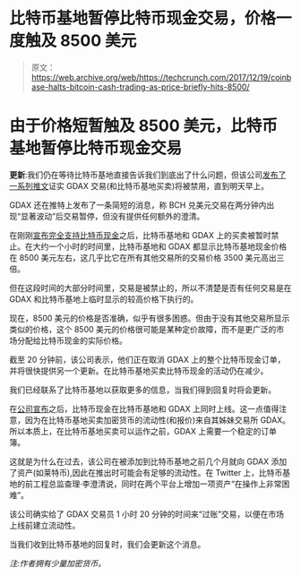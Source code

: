 # 比特币基地暂停比特币现金交易，价格一度触及 8500 美元 

> 原文：<https://web.archive.org/web/https://techcrunch.com/2017/12/19/coinbase-halts-bitcoin-cash-trading-as-price-briefly-hits-8500/>

# 由于价格短暂触及 8500 美元，比特币基地暂停比特币现金交易

**更新**:我们仍在等待比特币基地直接告诉我们到底出了什么问题，但该公司[发布了一系列推文](https://web.archive.org/web/20230126231349/https://twitter.com/coinbase/status/943334020938690561)证实 GDAX 交易(和比特币基地买卖)将被禁用，直到明天早上。

GDAX 还在推特上发布了一条简短的消息，称 BCH 兑美元交易在两分钟内出现“显著波动”后交易暂停，但没有提供任何额外的澄清。

在刚刚[宣布完全支持比特币现金](https://web.archive.org/web/20230126231349/https://techcrunch.com/2017/12/19/coinbase-now-lets-you-buy-and-sell-bitcoin-cash/)之后，比特币基地和 GDAX 上的买卖被暂时禁止。在大约一个小时的时间里，比特币基地和 GDAX 都显示比特币基地现金价格在 8500 美元左右，这几乎比它在所有其他交易所的交易价格 3500 美元高出三倍。

但在这段时间的大部分时间里，交易是被禁止的，所以不清楚是否有任何交易是在 GDAX 和比特币基地上临时显示的较高价格下执行的。

现在，8500 美元的价格是否准确，似乎有很多困惑。但由于没有其他交易所显示类似的价格，这个 8500 美元的价格很可能是某种定价故障，而不是更广泛的市场分配给比特币现金的实际价格。

截至 20 分钟前，该公司表示，他们正在取消 GDAX 上的整个比特币现金订单，并将很快提供另一个更新。在比特币基地买卖比特币现金的活动仍在减少。

我们已经联系了比特币基地以获取更多的信息，当我们得到回复时将会更新。

在[公司宣布](https://web.archive.org/web/20230126231349/https://techcrunch.com/2017/12/19/coinbase-now-lets-you-buy-and-sell-bitcoin-cash/)之后，比特币现金在比特币基地和 GDAX 上同时上线。这一点值得注意，因为在比特币基地买卖加密货币的流动性(和报价)来自其姊妹交易所 GDAX。所以本质上，在比特币基地买卖可以运作之前，GDAX 上需要一个稳定的订单簿。

这就是为什么在过去，该公司在被添加到比特币基地之前几个月就向 GDAX 添加了资产(如莱特币),因此在推出时可能会有足够的流动性。在 Twitter 上，比特币基地的前工程总监查理·李澄清说，同时在两个平台上增加一项资产“在操作上非常困难”。

该公司确实给了 GDAX 交易员 1 小时 20 分钟的时间来“过账”交易，以便在市场上线前建立流动性。

当我们收到比特币基地的回复时，我们会更新这个消息。

*注:作者拥有少量加密货币。*